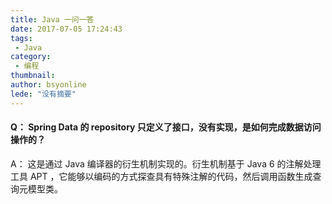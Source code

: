 ```yaml
---
title: Java 一问一答
date: 2017-07-05 17:24:43
tags:
 - Java
category: 
 - 编程
thumbnail: 
author: bsyonline
lede: "没有摘要"
---
```


#### Q： Spring Data 的 repository 只定义了接口，没有实现，是如何完成数据访问操作的？

A： 这是通过 Java 编译器的衍生机制实现的。衍生机制基于 Java 6 的注解处理工具 APT ，它能够以编码的方式探查具有特殊注解的代码，然后调用函数生成查询元模型类。